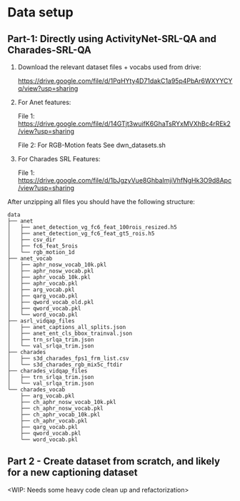 # Data setup

## Part-1: Directly using ActivityNet-SRL-QA and Charades-SRL-QA

1. Download the relevant dataset files + vocabs used from drive:

    https://drive.google.com/file/d/1PqHYty4D71dakC1a95p4PbAr6WXYYCYq/view?usp=sharing

1. For Anet features:

    File 1: https://drive.google.com/file/d/14GTjt3wuifK6GhaTsRYxMVXhBc4rREk2/view?usp=sharing

    File 2: For RGB-Motion feats See dwn_datasets.sh

1. For Charades SRL Features:

    File 1: https://drive.google.com/file/d/1bJgzyVue8GhbaImjiVhfNgHk3O9d8Apc/view?usp=sharing

After unzipping all files you should have the following structure:

```
data
├── anet
│   ├── anet_detection_vg_fc6_feat_100rois_resized.h5
│   ├── anet_detection_vg_fc6_feat_gt5_rois.h5
│   ├── csv_dir
│   ├── fc6_feat_5rois
│   └── rgb_motion_1d
├── anet_vocab
│   ├── aphr_nosw_vocab_10k.pkl
│   ├── aphr_nosw_vocab.pkl
│   ├── aphr_vocab_10k.pkl
│   ├── aphr_vocab.pkl
│   ├── arg_vocab.pkl
│   ├── qarg_vocab.pkl
│   ├── qword_vocab_old.pkl
│   ├── qword_vocab.pkl
│   └── word_vocab.pkl
├── asrl_vidqap_files
│   ├── anet_captions_all_splits.json
│   ├── anet_ent_cls_bbox_trainval.json
│   ├── trn_srlqa_trim.json
│   └── val_srlqa_trim.json
├── charades
│   ├── s3d_charades_fps1_frm_list.csv
│   └── s3d_charades_rgb_mix5c_ftdir
├── charades_vidqap_files
│   ├── trn_srlqa_trim.json
│   └── val_srlqa_trim.json
└── charades_vocab
    ├── arg_vocab.pkl
    ├── ch_aphr_nosw_vocab_10k.pkl
    ├── ch_aphr_nosw_vocab.pkl
    ├── ch_aphr_vocab_10k.pkl
    ├── ch_aphr_vocab.pkl
    ├── qarg_vocab.pkl
    ├── qword_vocab.pkl
    └── word_vocab.pkl
```


## Part 2 - Create dataset from scratch, and likely for a new captioning dataset

<WIP: Needs some heavy code clean up and refactorization>